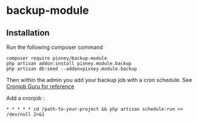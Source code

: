 # backup-module

## Installation

Run the following composer command

```
composer require pixney/backup-module
php artisan addon:install pixney.module.backup
php artisan db:seed --addon=pixney.module.backup
```

Then within the admin you add your backup job with a cron schedule. See [Cronjob Guru for reference](https://crontab.guru/)


Add a cronjob :
```
* * * * * cd /path-to-your-project && php artisan schedule:run >> /dev/null 2>&1
```
